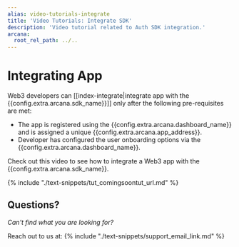 ```yaml
---
alias: video-tutorials-integrate
title: 'Video Tutorials: Integrate SDK'
description: 'Video tutorial related to Auth SDK integration.'
arcana:
  root_rel_path: ../..
---
```


# Integrating App

Web3 developers can [[index-integrate|integrate app with the {{config.extra.arcana.sdk_name}}]] only after the following pre-requisites are met:

* The app is registered using the {{config.extra.arcana.dashboard_name}} and is assigned a unique {{config.extra.arcana.app_address}}.
* Developer has configured the user onboarding options via the {{config.extra.arcana.dashboard_name}}. 

Check out this video to see how to integrate a Web3 app with the {{config.extra.arcana.sdk_name}}.

{% include "./text-snippets/tut_comingsoontut_url.md" %}

## Questions?

*Can't find what you are looking for?*

Reach out to us at: {% include "./text-snippets/support_email_link.md" %}